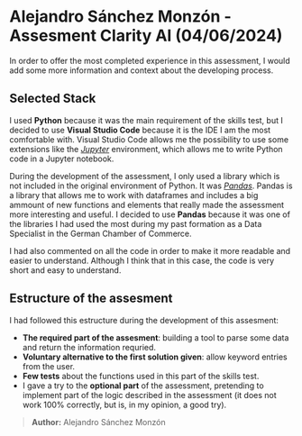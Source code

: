 # Alejandro Sánchez Monzón - Assesment Clarity AI (04/06/2024)

In order to offer the most completed experience in this assessment, I would add some more information and context about the developing process.

## Selected Stack
I used **Python** because it was the main requirement of the skills test, but I decided to use **Visual Studio Code** because it is the IDE I am the most comfortable with. Visual Studio Code allows me the possibility to use some extensions like the [*Jupyter*](https://jupyter.org/) environment, which allows me to write Python code in a Jupyter notebook.


During the development of the assessment, I only used a library which is not included in the original environment of Python. It was [*Pandas*](https://pandas.pydata.org/). Pandas is a library that allows me to work with dataframes and includes a big ammount of new functions and elements that really made the assessment more interesting and useful. I decided to use **Pandas** because it was one of the libraries I had used the most during my past formation as a Data Specialist in the German Chamber of Commerce.

I had also commented on all the code in order to make it more readable and easier to understand. Although I think that in this case, the code is very short and easy to understand.

## Estructure of the assesment
I had followed this estructure during the development of this assesment:
- **The required part of the assesment**: building a tool to parse some data and return the information requried.
- **Voluntary alternative to the first solution given**: allow keyword entries from the user.
- **Few tests** about the functions used in this part of the skills test.
- I gave a try to the **optional part** of the assessment, pretending to implement part of the logic described in the assessment (it does not work 100% correctly, but is, in my opinion, a good try).


> **Author:** Alejandro Sánchez Monzón